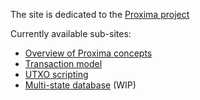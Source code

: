 The site is dedicated to the [Proxima project](https://github.com/lunfardo314/proxima)

Currently available sub-sites:

- [Overview of Proxima concepts](overview/intro.md)
- [Transaction model](txdocs/intro.md)
- [UTXO scripting](ledgerdocs/library.md)
- [Multi-state database](multistate/multistate.md) (WIP)
